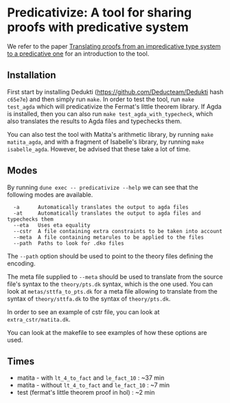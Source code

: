 Predicativize: A tool for sharing proofs with predicative system
=============================================

We refer to the paper [Translating proofs from an impredicative type system to a predicative one](https://github.com/thiagofelicissimo/my-files/blob/master/predicativize.pdf?raw=true) for an introduction to the tool.

## Installation

First start by installing Dedukti (https://github.com/Deducteam/Dedukti hash `c65e7e`) and then simply run `make`. In order to test the tool, run `make test_agda` which will predicativize the Fermat's little theorem library. If Agda is installed, then you can also run `make test_agda_with_typecheck`, which also translates the results to Agda files and typechecks them.

You can also test the tool with Matita's arithmetic library, by running `make matita_agda`, and with a fragment of Isabelle's library, by running `make isabelle_agda`. However, be advised that these take a lot of time.

## Modes

By running `dune exec -- predicativize --help` we can see that the following modes are available.
```
  -a      Automatically translates the output to agda files
  -at     Automatically translates the output to agda files and typechecks them
  --eta   Uses eta equality
  --cstr  A file containing extra constraints to be taken into account
  --meta  A file containing metarules to be applied to the files
  --path  Paths to look for .dko files
```

The `--path` option should be used to point to the theory files defining the encoding.

The meta file supplied to `--meta` should be used to translate from the source file's syntax to the `theory/pts.dk` syntax, which is the one used. You can look at `metas/sttfa_to_pts.dk` for a meta file allowing to translate from the syntax of `theory/sttfa.dk` to the syntax of `theory/pts.dk`.

In order to see an example of cstr file, you can look at `extra_cstr/matita.dk`.

You can look at the makefile to see examples of how these options are used.

## Times

- matita - with `lt_4_to_fact` and `le_fact_10` : ~37 min
- matita - without `lt_4_to_fact` and `le_fact_10` : ~7 min
- test (fermat's little theorem proof in hol) : ~2 min
